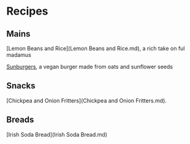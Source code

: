 # Recipes

## Mains

[Lemon Beans and Rice](Lemon Beans and Rice.md), a rich take on ful madamus

[Sunburgers](Sunburgers.md), a vegan burger made from oats and sunflower seeds



## Snacks

[Chickpea and Onion Fritters](Chickpea and Onion Fritters.md).

## Breads

[Irish Soda Bread](Irish Soda Bread.md)

